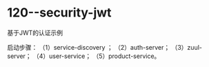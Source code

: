 # 120--security-jwt

基于JWT的认证示例

启动步骤：
（1）service-discovery ；
（2）auth-server；
（3）zuul-server；
（4）user-service；
（5）product-service。
